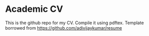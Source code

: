# Academic CV
This is the github repo for my CV. Compile it using pdftex.
Template borrowed from https://github.com/adivijaykumar/resume

